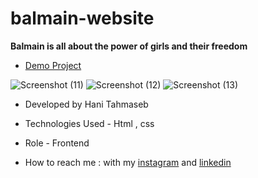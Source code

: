 # balmain-website
**Balmain is all about the power of girls and their freedom**

- [Demo Project](https://haniehtahmaseb.github.io/balmain-website/)

![Screenshot (11)](https://github.com/haniehtahmaseb/balmain-website/assets/155815327/dce1ee28-a641-4a3c-95d4-25e2c7b36eb9)
![Screenshot (12)](https://github.com/haniehtahmaseb/balmain-website/assets/155815327/c268209f-b1a2-4539-97a0-5b9a0dd76d94)
![Screenshot (13)](https://github.com/haniehtahmaseb/balmain-website/assets/155815327/0699f5ef-3579-4c58-a8d8-8cb0f9858029)
- Developed by Hani Tahmaseb

- Technologies Used - Html , css

- Role - Frontend

- How to reach me : with my [instagram](https://instagram.com/haniehtahmaseb) and [linkedin](https://linkedin.com/in/hani-tahmaseb-a52212212)

